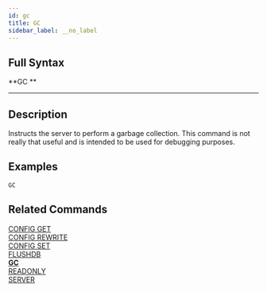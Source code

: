 ```yaml
---
id: gc
title: GC
sidebar_label: __no_label
---
```


## Full Syntax

**GC **

---

## Description

Instructs the server to perform a garbage collection. This command is not really that useful and is intended to be used for debugging purposes.


## Examples

```tile38-cli
GC
```

## Related Commands

[CONFIG GET](../commands/config-get.md)<br>
[CONFIG REWRITE](../commands/config-rewrite.md)<br>
[CONFIG SET](../commands/config-set.md)<br>
[FLUSHDB](../commands/flushdb.md)<br>
**[GC](../commands/gc.md)**<br>
[READONLY](../commands/readonly.md)<br>
[SERVER](../commands/server.md)<br>